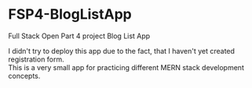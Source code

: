# FSP4-BlogListApp
Full Stack Open Part 4 project Blog List App

I didn't try to deploy this app due to the fact, that I haven't yet created registration form. </br>
This is a very small app for practicing different MERN stack development concepts. </br>

<img url="https://ibb.co/tPHcqY9"/>
